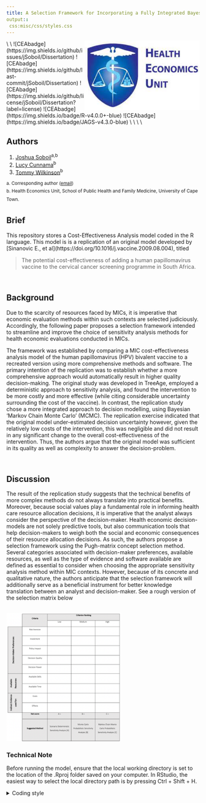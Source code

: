 ```yaml
---
title: A Selection Framework for Incorporating a Fully Integrated Bayesian Approach to Cost-Effectiveness Evaluation in Middle Income Country Contexts
output::
 css:misc/css/styles.css
---
```


<img src="misc/logo.jpg" width="300" align="right" />
\
\
![CEAbadge](https://img.shields.io/github/issues/jSoboil/Dissertation)
![CEAbadge](https://img.shields.io/github/last-commit/jSoboil/Dissertation)
![CEAbadge](https://img.shields.io/github/license/jSoboil/Dissertation?label=license)
![CEAbadge](https://img.shields.io/badge/R-v4.0.0+-blue)
![CEAbadge](https://img.shields.io/badge/JAGS-v4.3.0-blue)
\
\
\
\

## Authors
1. [Joshua Soboil](https://www.linkedin.com/in/joshua-soboil-067351172/)<sup>a,b</sup>
2. [Lucy Cunnama](https://scholar.google.co.za/citations?hl=en&user=eG7OJ7EAAAAJ)<sup>b</sup>
3. [Tommy Wilkinson](https://twitter.com/Tommy_HealthSA)<sup>b</sup>

<sup>a. Corresponding author ([email](mailto:soboil.joshua@gmail.com)) \
b. Health Economics Unit, School of Public Health and Family Medicine, University of Cape Town.<sup>

## Brief
<p>This repository stores a Cost-Effectiveness Analysis model coded in the R language. This model is is a replication of an original model developed by [Sinanovic E., et al](https://doi.org/10.1016/j.vaccine.2009.08.004), titled

>The potential cost-effectiveness of adding a human papillomavirus vaccine to the cervical cancer screening programme in South Africa.

<br/>

## Background
<p>Due to the scarcity of resources faced by MICs, it is imperative that economic evaluation methods within such contexts are selected judiciously. Accordingly, the following paper proposes a selection framework intended to streamline and improve the choice of sensitivity analysis methods for health economic evaluations conducted in MICs.<p>

<p>The framework was established by comparing a MIC cost-effectiveness analysis model of the human papillomavirus (HPV) bivalent vaccine to a recreated version using more comprehensive methods and software. The primary intention of the replication was to establish whether a more comprehensive approach would automatically result in higher quality decision-making. The original study was developed in TreeAge, employed a deterministic approach to sensitivity analysis, and found the intervention to be more costly and more effective (while citing considerable uncertainty surrounding the cost of the vaccine). In contrast, the replication study chose a more integrated approach to decision modelling, using Bayesian ‘Markov Chain Monte Carlo’ (MCMC). The replication exercise indicated that the original model under-estimated decision uncertainty however, given the relatively low costs of the intervention, this was negligible and did not result in any significant change to the overall cost-effectiveness of the intervention. Thus, the authors argue that the original model was sufficient in its quality as well as complexity to answer the decision-problem.<p>

<br/>

## Discussion
<p>The result of the replication study suggests that the technical benefits of more complex methods do not always translate into practical benefits. Moreover, because social values play a fundamental role in informing health care resource allocation decisions, it is imperative that the analyst always consider the perspective of the decision-maker. Health economic decision-models are not solely predictive tools, but also communication tools that help decision-makers to weigh both the social and economic consequences of their resource allocation decisions. As such, the authors propose a selection framework using the Pugh-matrix concept selection method. Several categories associated with decision-maker preferences, available resources, as well as the type of evidence and software available are defined as essential to consider when choosing the appropriate sensitivity analysis method within MIC contexts. However, because of its concrete and qualitative nature, the authors anticipate that the selection framework will additionally serve as a beneficial instrument for better knowledge translation between an analyst and decision-maker. See a rough version of the selection matrix below<p>

<br/>

<img src="figs/Pugh_matrix.png" width="300" style="float:middle" />

<br/>

### Technical Note
<p>Before running the model, ensure that the local working directory is set to the location of the .Rproj folder saved on your computer. In RStudio, the easiest way to select the local directory path is by pressing Ctrl + Shift + H.<p>
<details>
<summary>Coding style</summary>
<p>The coding styled used throughout the model follows the coding framework proposed by Alarid-Escudero et al. (2019) titled:

>A Need for Change! A Coding Framework for Improving Transparency in Decision Modeling. 

Access the article [here](https://doi.org/10.1007/s40273-019-00837-x)<p>

